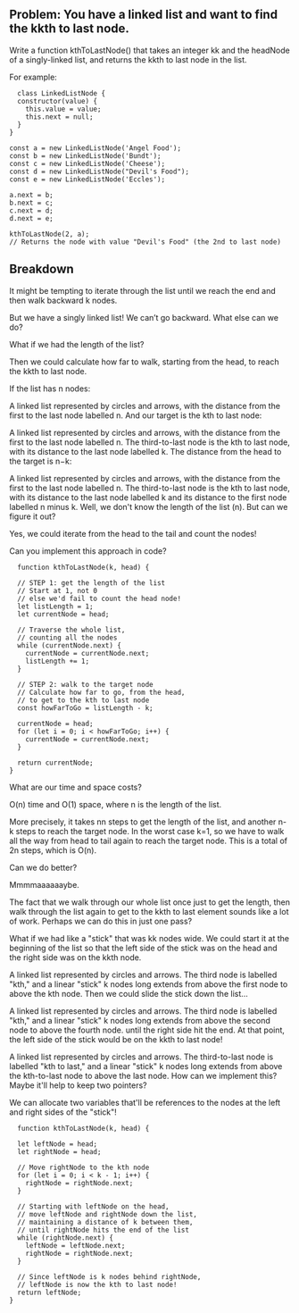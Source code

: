 ## Problem: You have a linked list and want to find the kkth to last node.

Write a function kthToLastNode() that takes an integer kk and the headNode of a singly-linked list, and returns the kkth to last node in the list.

For example:

```
  class LinkedListNode {
  constructor(value) {
    this.value = value;
    this.next = null;
  }
}

const a = new LinkedListNode('Angel Food');
const b = new LinkedListNode('Bundt');
const c = new LinkedListNode('Cheese');
const d = new LinkedListNode("Devil's Food");
const e = new LinkedListNode('Eccles');

a.next = b;
b.next = c;
c.next = d;
d.next = e;

kthToLastNode(2, a);
// Returns the node with value "Devil's Food" (the 2nd to last node)
```

## Breakdown

It might be tempting to iterate through the list until we reach the end and then walk backward k nodes.

But we have a singly linked list! We can’t go backward. What else can we do?

What if we had the length of the list?

Then we could calculate how far to walk, starting from the head, to reach the kkth to last node.

If the list has n nodes:

A linked list represented by circles and arrows, with the distance from the first to the last node labelled n.
And our target is the kth to last node:

A linked list represented by circles and arrows, with the distance from the first to the last node labelled n. The third-to-last node is the kth to last node, with its distance to the last node labelled k.
The distance from the head to the target is n−k:

A linked list represented by circles and arrows, with the distance from the first to the last node labelled n. The third-to-last node is the kth to last node, with its distance to the last node labelled k and its distance to the first node labelled n minus k.
Well, we don't know the length of the list (n). But can we figure it out?

Yes, we could iterate from the head to the tail and count the nodes!

Can you implement this approach in code?

```
  function kthToLastNode(k, head) {

  // STEP 1: get the length of the list
  // Start at 1, not 0
  // else we'd fail to count the head node!
  let listLength = 1;
  let currentNode = head;

  // Traverse the whole list,
  // counting all the nodes
  while (currentNode.next) {
    currentNode = currentNode.next;
    listLength += 1;
  }

  // STEP 2: walk to the target node
  // Calculate how far to go, from the head,
  // to get to the kth to last node
  const howFarToGo = listLength - k;

  currentNode = head;
  for (let i = 0; i < howFarToGo; i++) {
    currentNode = currentNode.next;
  }

  return currentNode;
}
```

What are our time and space costs?

O(n) time and O(1) space, where n is the length of the list.

More precisely, it takes nn steps to get the length of the list, and another n-k steps to reach the target node. In the worst case k=1, so we have to walk all the way from head to tail again to reach the target node. This is a total of 2n steps, which is O(n).

Can we do better?

Mmmmaaaaaaybe.

The fact that we walk through our whole list once just to get the length, then walk through the list again to get to the kkth to last element sounds like a lot of work. Perhaps we can do this in just one pass?

What if we had like a "stick" that was kk nodes wide. We could start it at the beginning of the list so that the left side of the stick was on the head and the right side was on the kkth node.

A linked list represented by circles and arrows. The third node is labelled "kth," and a linear "stick" k nodes long extends from above the first node to above the kth node.
Then we could slide the stick down the list...

A linked list represented by circles and arrows. The third node is labelled "kth," and a linear "stick" k nodes long extends from above the second node to above the fourth node.
until the right side hit the end. At that point, the left side of the stick would be on the kkth to last node!

A linked list represented by circles and arrows. The third-to-last node is labelled "kth to last," and a linear "stick" k nodes long extends from above the kth-to-last node to above the last node.
How can we implement this? Maybe it'll help to keep two pointers?

We can allocate two variables that'll be references to the nodes at the left and right sides of the "stick"!

```
  function kthToLastNode(k, head) {

  let leftNode = head;
  let rightNode = head;

  // Move rightNode to the kth node
  for (let i = 0; i < k - 1; i++) {
    rightNode = rightNode.next;
  }

  // Starting with leftNode on the head,
  // move leftNode and rightNode down the list,
  // maintaining a distance of k between them,
  // until rightNode hits the end of the list
  while (rightNode.next) {
    leftNode = leftNode.next;
    rightNode = rightNode.next;
  }

  // Since leftNode is k nodes behind rightNode,
  // leftNode is now the kth to last node!
  return leftNode;
}
```
